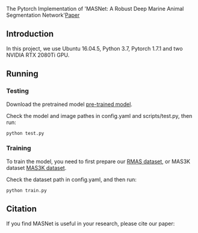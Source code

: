 The Pytorch Implementation of 'MASNet: A Robust Deep Marine Animal Segmentation Network'[Paper](https://ieeexplore.ieee.org/document/10113781?denied=)

## Introduction
In this project, we use Ubuntu 16.04.5, Python 3.7, Pytorch 1.7.1 and two NVIDIA RTX 2080Ti GPU. 

## Running

### Testing

Download the pretrained model [pre-trained model](https://drive.google.com/file/d/1SKRIxUnG1GEA5h1mfSf2YbpPiFBmNaD8/view?usp=share_link).

Check the model and image pathes in config.yaml and scripts/test.py, then run:

```
python test.py
```

### Training

To train the model, you need to first prepare our [RMAS dataset](https://drive.google.com/file/d/1RNP_zJgbJeY5ibEcVfYQMgxMBjbfkT0B/view?usp=share_link), or MAS3K dataset [MAS3K dataset](https://github.com/LinLi-DL/MAS).

Check the dataset path in config.yaml, and then run:
```
python train.py
```

## Citation

If you find MASNet is useful in your research, please cite our paper:

```

```






